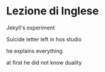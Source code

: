 # Lezione di Inglese


Jekyll's experiment

Suicide letter left in hos studio

he explains everything


at first he did not know duality 
<!--stackedit_data:
eyJoaXN0b3J5IjpbMjk2MzQwMzhdfQ==
-->